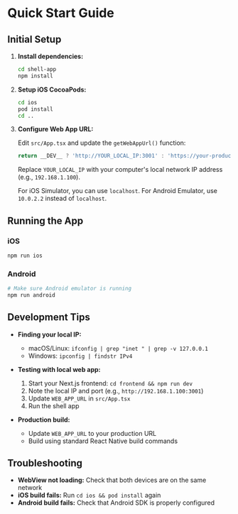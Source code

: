 # Quick Start Guide

## Initial Setup

1. **Install dependencies:**
   ```bash
   cd shell-app
   npm install
   ```

2. **Setup iOS CocoaPods:**
   ```bash
   cd ios
   pod install
   cd ..
   ```

3. **Configure Web App URL:**
   
   Edit `src/App.tsx` and update the `getWebAppUrl()` function:
   
   ```typescript
   return __DEV__ ? 'http://YOUR_LOCAL_IP:3001' : 'https://your-production-url.com';
   ```
   
   Replace `YOUR_LOCAL_IP` with your computer's local network IP address (e.g., `192.168.1.100`).
   
   For iOS Simulator, you can use `localhost`.
   For Android Emulator, use `10.0.2.2` instead of `localhost`.

## Running the App

### iOS
```bash
npm run ios
```

### Android
```bash
# Make sure Android emulator is running
npm run android
```

## Development Tips

- **Finding your local IP:**
  - macOS/Linux: `ifconfig | grep "inet " | grep -v 127.0.0.1`
  - Windows: `ipconfig | findstr IPv4`

- **Testing with local web app:**
  1. Start your Next.js frontend: `cd frontend && npm run dev`
  2. Note the local IP and port (e.g., `http://192.168.1.100:3001`)
  3. Update `WEB_APP_URL` in `src/App.tsx`
  4. Run the shell app

- **Production build:**
  - Update `WEB_APP_URL` to your production URL
  - Build using standard React Native build commands

## Troubleshooting

- **WebView not loading:** Check that both devices are on the same network
- **iOS build fails:** Run `cd ios && pod install` again
- **Android build fails:** Check that Android SDK is properly configured

